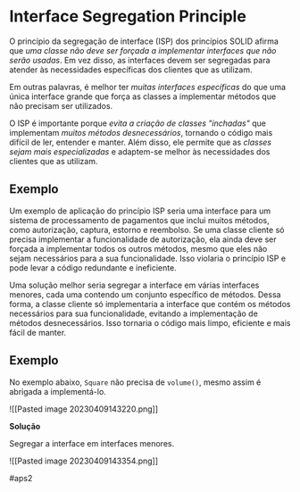 
# Interface Segregation Principle

O princípio da segregação de interface (ISP) dos princípios SOLID afirma que *uma classe não deve ser forçada a implementar interfaces que não serão usadas*. Em vez disso, as interfaces devem ser segregadas para atender às necessidades específicas dos clientes que as utilizam.

Em outras palavras, é melhor ter *muitas interfaces específicas* do que uma única interface grande que força as classes a implementar métodos que não precisam ser utilizados.

O ISP é importante porque *evita a criação de classes "inchadas"* que implementam *muitos métodos desnecessários*, tornando o código mais difícil de ler, entender e manter. Além disso, ele permite que as *classes sejam mais especializadas* e adaptem-se melhor às necessidades dos clientes que as utilizam.

## Exemplo

Um exemplo de aplicação do princípio ISP seria uma interface para um sistema de processamento de pagamentos que inclui muitos métodos, como autorização, captura, estorno e reembolso. Se uma classe cliente só precisa implementar a funcionalidade de autorização, ela ainda deve ser forçada a implementar todos os outros métodos, mesmo que eles não sejam necessários para a sua funcionalidade. Isso violaria o princípio ISP e pode levar a código redundante e ineficiente.

Uma solução melhor seria segregar a interface em várias interfaces menores, cada uma contendo um conjunto específico de métodos. Dessa forma, a classe cliente só implementaria a interface que contém os métodos necessários para sua funcionalidade, evitando a implementação de métodos desnecessários. Isso tornaria o código mais limpo, eficiente e mais fácil de manter.

## Exemplo

No exemplo abaixo, `Square` não precisa de `volume()`, mesmo assim é abrigada a implementá-lo.

![[Pasted image 20230409143220.png]]

**Solução**

Segregar a interface em interfaces menores.

![[Pasted image 20230409143354.png]]

#aps2

